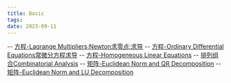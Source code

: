 ```yaml
---
title: Basic
tags: 
date: 2023-09-11
---
```

<head>
    <script type="text/javascript" async
        src="https://cdnjs.cloudflare.com/ajax/libs/mathjax/2.7.7/MathJax.js?config=TeX-MML-AM_CHTML">
    </script>
</head>

-- [方程-Lagrange Multipliers;Newton求零点;求导](https://s2.loli.net/2023/09/28/Gw2i6mNs54onthK.jpg)
-- [方程-Ordinary Differential Equations常微分方程求导](https://s2.loli.net/2023/09/28/NOUgmELItxp6yHF.jpg)
-- [方程-Homogeneous Linear Equations](https://s2.loli.net/2023/09/28/qzG1b2kLCJlV5f8.jpg)
-- [排列组合Combinatorial Analysis](https://s2.loli.net/2023/09/28/C2LJQ3ZHyDPGAzM.jpg)
-- [矩阵-Euclidean Norm and QR Decomposition](https://s2.loli.net/2023/09/28/qBR8wVzl64G1EJu.jpg)
-- [矩阵-Euclidean Norm and LU Decomposition](https://s2.loli.net/2023/09/28/GNerLYiSH6BARVn.jpg)

